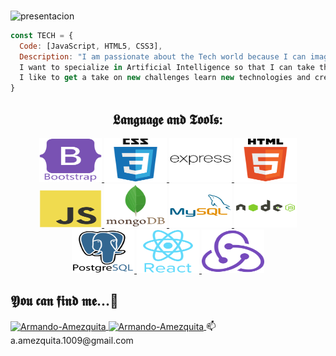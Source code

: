 ###
![presentacion](https://user-images.githubusercontent.com/70670702/150272483-e1780948-db6e-43d3-a95a-eb6b2f885c26.png)

```js
const TECH = {
  Code: [JavaScript, HTML5, CSS3],
  Description: "I am passionate about the Tech world because I can imagine and create anything. 
  I want to specialize in Artificial Intelligence so that I can take those ideas to another level and create the future. 
  I like to get a take on new challenges learn new technologies and create personal projects."
}
```
## <h2 align="center" > 𝕷𝖆𝖓𝖌𝖚𝖆𝖌𝖊 𝖆𝖓𝖉 𝕿𝖔𝖔𝖑𝖘: </h2>
<p align="center"> <a href="https://getbootstrap.com" target="_blank" rel="noreferrer"> 
  <img src="https://raw.githubusercontent.com/devicons/devicon/master/icons/bootstrap/bootstrap-plain-wordmark.svg" alt="bootstrap" width="100" height="70" /> 
  <a href="https://www.w3schools.com/css/" target="_blank" rel="noreferrer"> 
    <img src="https://raw.githubusercontent.com/devicons/devicon/master/icons/css3/css3-original-wordmark.svg" alt="css3" width="100" height="70" /> 
  </a>
  <a href="https://expressjs.com" target="_blank" rel="noreferrer"> 
    <img src="https://raw.githubusercontent.com/devicons/devicon/master/icons/express/express-original-wordmark.svg" alt="express" width="100" height="70"/> 
  </a> 
  <a href="https://www.w3.org/html/" target="_blank" rel="noreferrer"> 
    <img src="https://raw.githubusercontent.com/devicons/devicon/master/icons/html5/html5-original-wordmark.svg" alt="html5" width="100" height="70"/> 
  </a> 
  <a href="https://developer.mozilla.org/en-US/docs/Web/JavaScript" target="_blank" rel="noreferrer"> 
    <img src="https://raw.githubusercontent.com/devicons/devicon/master/icons/javascript/javascript-original.svg" alt="javascript" width="100" height="60"/>
  </a>
  <a href="https://www.mongodb.com/" target="_blank" rel="noreferrer"> 
    <img src="https://raw.githubusercontent.com/devicons/devicon/master/icons/mongodb/mongodb-original-wordmark.svg" alt="mongodb" width="100" height="70"/> 
  </a> 
  <a href="https://www.mysql.com/" target="_blank" rel="noreferrer"> 
    <img src="https://raw.githubusercontent.com/devicons/devicon/master/icons/mysql/mysql-original-wordmark.svg" alt="mysql" width="100" height="70"/>
  </a> 
  <a href="https://nodejs.org" target="_blank" rel="noreferrer"> 
    <img src="https://raw.githubusercontent.com/devicons/devicon/master/icons/nodejs/nodejs-original-wordmark.svg" alt="nodejs" width="100" height="70"/>
  </a>
  <a href="https://www.postgresql.org" target="_blank" rel="noreferrer">
    <img src="https://raw.githubusercontent.com/devicons/devicon/master/icons/postgresql/postgresql-original-wordmark.svg" alt="postgresql" width="100" height="70"/> 
  </a>
  <a href="https://reactjs.org/" target="_blank" rel="noreferrer">
    <img src="https://raw.githubusercontent.com/devicons/devicon/master/icons/react/react-original-wordmark.svg" alt="react" width="100" height="70"/> 
  </a>
  <a href="https://redux.js.org" target="_blank" rel="noreferrer"> 
    <img src="https://raw.githubusercontent.com/devicons/devicon/master/icons/redux/redux-original.svg" alt="redux" width="100" height="70"/>
  </a>
</p>

## <h2> 𝖄𝖔𝖚 𝖈𝖆𝖓 𝖋𝖎𝖓𝖉 𝖒𝖊...👀 </h2>
<a href='https://www.linkedin.com/in/armando-amezquita-molina/' target="_blank">
  <img align='center' alt='Armando-Amezquita' src='https://user-images.githubusercontent.com/70670702/150274587-261c28cc-1eb9-4e78-be47-dea098c9e927.png' />
</a>
<a href='mailto:a.amezquita.1009@gmail.com' target="_blank">
  <img align='center' alt='Armando-Amezquita' src='https://user-images.githubusercontent.com/70670702/150276520-5a617f7d-403a-46dc-89ce-e54be6fa7e5d.png' />
</a>
📫 a.amezquita.1009@gmail.com




